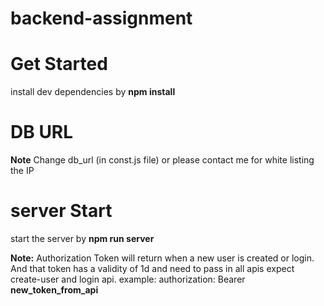 # backend-assignment

# Get Started
install dev dependencies by **npm install**

# DB URL
**Note** Change db_url (in const.js file) or please contact me for white listing the IP

# server Start
start the server by 
**npm run server**

**Note:**
Authorization Token will return when a new user is created or login. And that token has a validity of 1d and need to pass in all apis expect create-user and login api.
example: 
authorization: Bearer **new_token_from_api**
